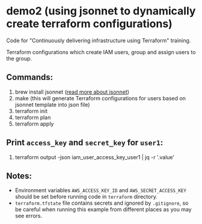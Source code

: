 # demo2 (using jsonnet to dynamically create terraform configurations)

Code for "Continuously delivering infrastructure using Terraform" training.

Terraform configurations which create IAM users, group and assign users to the group.

## Commands:

1. brew install jsonnet ([read more about jsonnet](http://jsonnet.org/))
1. make (this will generate Terraform configurations for users based on jsonnet template into json file)
1. terraform init
1. terraform plan
1. terraform apply

## Print `access_key` and `secret_key` for `user1`:

1. terraform output -json iam_user_access_key_user1 | jq -r '.value'

## Notes:

* Environment variables `AWS_ACCESS_KEY_ID` and `AWS_SECRET_ACCESS_KEY` should be set before running code in `terraform` directory.
* `terraform.tfstate` file contains secrets and ignored by `.gitignore`, so be careful when running this example from different places as you may see errors.
